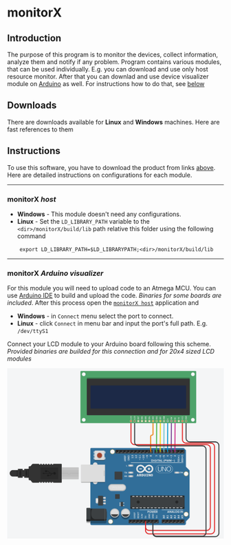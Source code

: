# monitorX
## Introduction
The purpose of this program is to monitor the devices, collect information, analyze them and notify if any problem.
Program contains various modules, that can be used individually. E.g. you can download and use only host resource monitor. After that you can downlad and use device visualizer module on [Arduino](https://arduino.cc/) as well. For instructions how to do that, see [below](#Instructions)

## Downloads
There are downloads available for **Linux** and **Windows** machines. Here are fast references to them

## Instructions
To use this software, you have to download the product from links [above](#Downloads). Here are detailed instructions on configurations for each module.

---

### monitorX *host*
* **Windows** - This module doesn't need any configurations.
* **Linux** - Set the `LD_LIBRARY_PATH` variable to the `<dir>/monitorX/build/lib` path relative this folder using the following command
``` shell
    export LD_LIBRARY_PATH=$LD_LIBRARYPATH;<dir>/monitorX/build/lib
```

---

### monitorX *Arduino visualizer*

For this module you will need to upload code to an Atmega MCU. You can use [Arduino IDE](https://www.arduino.cc/en/Main/Software) to build and upload the code. *Binaries for some boards are included*. After this process open the [`monitorX host`](#monitorx-host) application and
* **Windows** - in `Connect` menu select the port to connect.
* **Linux** - click `Connect` in menu bar and input the port's full path. E.g. `/dev/ttyS1`

Connect your LCD module to your Arduino board following this scheme. *Provided binaries are builded for this connection and for 20x4 sized LCD modules*

![Connections](./images/connections.png)
